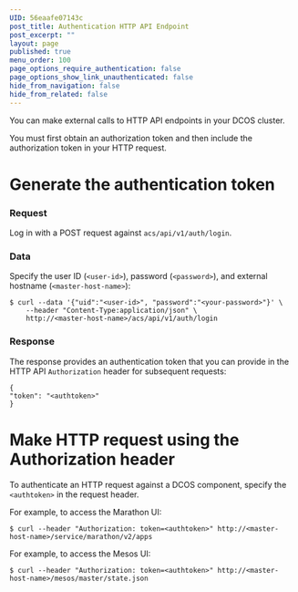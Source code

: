 ```yaml
---
UID: 56eaafe07143c
post_title: Authentication HTTP API Endpoint
post_excerpt: ""
layout: page
published: true
menu_order: 100
page_options_require_authentication: false
page_options_show_link_unauthenticated: false
hide_from_navigation: false
hide_from_related: false
---
```

You can make external calls to HTTP API endpoints in your DCOS cluster.

You must first obtain an authorization token and then include the authorization token in your HTTP request.

# Generate the authentication token

### Request

Log in with a POST request against `acs/api/v1/auth/login`.

### Data

Specify the user ID (`<user-id>`), password (`<password>`), and external hostname (`<master-host-name>`):

    $ curl --data '{"uid":"<user-id>", "password":"<your-password>"}' \
        --header "Content-Type:application/json" \
        http://<master-host-name>/acs/api/v1/auth/login
    

### Response

The response provides an authentication token that you can provide in the HTTP API `Authorization` header for subsequent requests:

    {
    "token": "<authtoken>"
    }
    

# Make HTTP request using the Authorization header

To authenticate an HTTP request against a DCOS component, specify the `<authtoken>` in the request header.

For example, to access the Marathon UI:

    $ curl --header "Authorization: token=<authtoken>" http://<master-host-name>/service/marathon/v2/apps
    

For example, to access the Mesos UI:

    $ curl --header "Authorization: token=<authtoken>" http://<master-host-name>/mesos/master/state.json